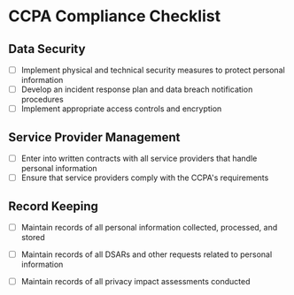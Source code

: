 # CCPA Compliance Checklist

## Data Security

- [ ] Implement physical and technical security measures to protect personal information
- [ ] Develop an incident response plan and data breach notification procedures
- [ ] Implement appropriate access controls and encryption

## Service Provider Management

- [ ] Enter into written contracts with all service providers that handle personal information
- [ ] Ensure that service providers comply with the CCPA's requirements

## Record Keeping

- [ ] Maintain records of all personal information collected, processed, and stored
- [ ] Maintain records of all DSARs and other requests related to personal information
- [ ] Maintain records of all privacy impact assessments conducted

